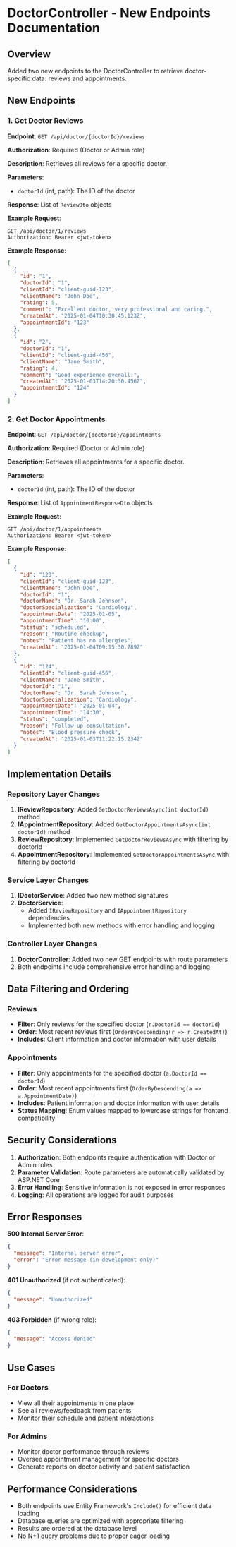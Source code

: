 # DoctorController - New Endpoints Documentation

## Overview
Added two new endpoints to the DoctorController to retrieve doctor-specific data: reviews and appointments.

## New Endpoints

### 1. Get Doctor Reviews
**Endpoint**: `GET /api/doctor/{doctorId}/reviews`

**Authorization**: Required (Doctor or Admin role)

**Description**: Retrieves all reviews for a specific doctor.

**Parameters**:
- `doctorId` (int, path): The ID of the doctor

**Response**: List of `ReviewDto` objects

**Example Request**:
```http
GET /api/doctor/1/reviews
Authorization: Bearer <jwt-token>
```

**Example Response**:
```json
[
  {
    "id": "1",
    "doctorId": "1",
    "clientId": "client-guid-123",
    "clientName": "John Doe",
    "rating": 5,
    "comment": "Excellent doctor, very professional and caring.",
    "createdAt": "2025-01-04T10:30:45.123Z",
    "appointmentId": "123"
  },
  {
    "id": "2",
    "doctorId": "1",
    "clientId": "client-guid-456",
    "clientName": "Jane Smith",
    "rating": 4,
    "comment": "Good experience overall.",
    "createdAt": "2025-01-03T14:20:30.456Z",
    "appointmentId": "124"
  }
]
```

### 2. Get Doctor Appointments
**Endpoint**: `GET /api/doctor/{doctorId}/appointments`

**Authorization**: Required (Doctor or Admin role)

**Description**: Retrieves all appointments for a specific doctor.

**Parameters**:
- `doctorId` (int, path): The ID of the doctor

**Response**: List of `AppointmentResponseDto` objects

**Example Request**:
```http
GET /api/doctor/1/appointments
Authorization: Bearer <jwt-token>
```

**Example Response**:
```json
[
  {
    "id": "123",
    "clientId": "client-guid-123",
    "clientName": "John Doe",
    "doctorId": "1",
    "doctorName": "Dr. Sarah Johnson",
    "doctorSpecialization": "Cardiology",
    "appointmentDate": "2025-01-05",
    "appointmentTime": "10:00",
    "status": "scheduled",
    "reason": "Routine checkup",
    "notes": "Patient has no allergies",
    "createdAt": "2025-01-04T09:15:30.789Z"
  },
  {
    "id": "124",
    "clientId": "client-guid-456",
    "clientName": "Jane Smith",
    "doctorId": "1",
    "doctorName": "Dr. Sarah Johnson",
    "doctorSpecialization": "Cardiology",
    "appointmentDate": "2025-01-04",
    "appointmentTime": "14:30",
    "status": "completed",
    "reason": "Follow-up consultation",
    "notes": "Blood pressure check",
    "createdAt": "2025-01-03T11:22:15.234Z"
  }
]
```

## Implementation Details

### Repository Layer Changes
1. **IReviewRepository**: Added `GetDoctorReviewsAsync(int doctorId)` method
2. **IAppointmentRepository**: Added `GetDoctorAppointmentsAsync(int doctorId)` method
3. **ReviewRepository**: Implemented `GetDoctorReviewsAsync` with filtering by doctorId
4. **AppointmentRepository**: Implemented `GetDoctorAppointmentsAsync` with filtering by doctorId

### Service Layer Changes
1. **IDoctorService**: Added two new method signatures
2. **DoctorService**: 
   - Added `IReviewRepository` and `IAppointmentRepository` dependencies
   - Implemented both new methods with error handling and logging

### Controller Layer Changes
1. **DoctorController**: Added two new GET endpoints with route parameters
2. Both endpoints include comprehensive error handling and logging

## Data Filtering and Ordering

### Reviews
- **Filter**: Only reviews for the specified doctor (`r.DoctorId == doctorId`)
- **Order**: Most recent reviews first (`OrderByDescending(r => r.CreatedAt)`)
- **Includes**: Client information and doctor information with user details

### Appointments
- **Filter**: Only appointments for the specified doctor (`a.DoctorId == doctorId`)
- **Order**: Most recent appointments first (`OrderByDescending(a => a.AppointmentDate)`)
- **Includes**: Patient information and doctor information with user details
- **Status Mapping**: Enum values mapped to lowercase strings for frontend compatibility

## Security Considerations

1. **Authorization**: Both endpoints require authentication with Doctor or Admin roles
2. **Parameter Validation**: Route parameters are automatically validated by ASP.NET Core
3. **Error Handling**: Sensitive information is not exposed in error responses
4. **Logging**: All operations are logged for audit purposes

## Error Responses

**500 Internal Server Error**:
```json
{
  "message": "Internal server error",
  "error": "Error message (in development only)"
}
```

**401 Unauthorized** (if not authenticated):
```json
{
  "message": "Unauthorized"
}
```

**403 Forbidden** (if wrong role):
```json
{
  "message": "Access denied"
}
```

## Use Cases

### For Doctors
- View all their appointments in one place
- See all reviews/feedback from patients
- Monitor their schedule and patient interactions

### For Admins
- Monitor doctor performance through reviews
- Oversee appointment management for specific doctors
- Generate reports on doctor activity and patient satisfaction

## Performance Considerations

- Both endpoints use Entity Framework's `Include()` for efficient data loading
- Database queries are optimized with appropriate filtering
- Results are ordered at the database level
- No N+1 query problems due to proper eager loading
